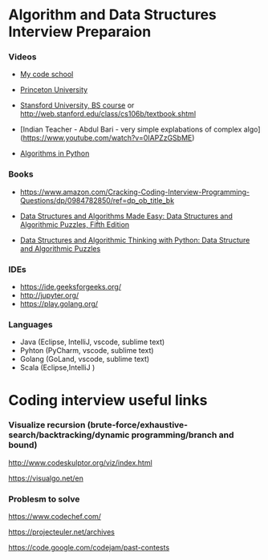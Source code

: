 # Algorithm and Data Structures Interview Preparaion  

### Videos 

- [My code school](https://www.youtube.com/user/mycodeschool)

- [Princeton University](https://www.youtube.com/watch?v=8mYfZeHtdNc&list=PLxc4gS-_A5VDXUIOPkJkwQKYiT2T1t0I8)

- [Stansford University, BS course](https://www.youtube.com/channel/UCAjNo4Z2ddlHZ4S3RMr0cHw) or http://web.stanford.edu/class/cs106b/textbook.shtml
 
- [Indian Teacher - Abdul Bari - very simple explabations of complex algo] (https://www.youtube.com/watch?v=0IAPZzGSbME)
- [Algorithms in Python](http://interactivepython.org/runestone/static/pythonds/index.html)

### Books
- https://www.amazon.com/Cracking-Coding-Interview-Programming-Questions/dp/0984782850/ref=dp_ob_title_bk

- [Data Structures and Algorithms Made Easy: Data Structures and Algorithmic Puzzles, Fifth Edition](https://www.amazon.com/Data-Structures-Algorithms-Made-Easy-ebook/dp/B01N32J05C/ref=sr_1_3?s=books&ie=UTF8&qid=1539454740&sr=1-3&keywords=karumanchi)

- [Data Structures and Algorithmic Thinking with Python: Data Structure and Algorithmic Puzzles](https://www.amazon.com/Data-Structures-Algorithmic-Thinking-Python-ebook/dp/B01MT6RIC7/ref=sr_1_fkmr0_1?ie=UTF8&qid=1540119711&sr=8-1-fkmr0&keywords=algorithms+in+python+karumanchi)


### IDEs
- https://ide.geeksforgeeks.org/
- http://jupyter.org/
- https://play.golang.org/

### Languages
- Java (Eclipse, IntelliJ, vscode, sublime text)
- Pyhton (PyCharm, vscode, sublime text)
- Golang (GoLand, vscode, sublime text)
- Scala (Eclipse,IntelliJ )


# Coding interview useful links

### Visualize recursion (brute-force/exhaustive-search/backtracking/dynamic programming/branch and bound)
http://www.codeskulptor.org/viz/index.html

https://visualgo.net/en



### Problesm to solve 

https://www.codechef.com/

https://projecteuler.net/archives

https://code.google.com/codejam/past-contests
